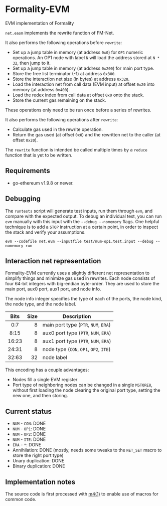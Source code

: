 # Formality-EVM

EVM implementation of Formality

`net.easm` implements the rewrite function of FM-Net.

It also performs the following operations before `rewrite`:

- Set up a jump table in memory (at address `0x0`) for `OP1` numeric
  operations. An OP1 node with label `N` will load the address stored at
  `N * 32`, then jump to it.
- Set up a jump table in memory (at address `0x200`) for main port type.
- Store the free list terminator (-1) at address `0x300`.
- Store the interaction net size (in bytes) at address `0x320`.
- Load the interaction net from call data (EVM input) at offset `0x20`
  into memory (at address `0x400`).
- Load the redex index from call data at offset `0x0` onto the stack.
- Store the current gas remaining on the stack.

These operations only need to be run once before a series of rewrites.

It also performs the following operations after `rewrite`:

- Calculate gas used in the rewrite operation.
- Return the gas used (at offset `0x0`) and the rewritten net to
  the caller (at offset `0x20`).

The `rewrite` function is intended be called multiple times by a `reduce`
function that is yet to be written.

## Requirements

- go-ethereum v1.9.8 or newer.

## Debugging

The `runtests` script will generate test inputs, run them through `evm`,
and compare with the expected output. To debug an individual test, you can
run `evm` manually with this input with the `--debug --nomemory`
flags. One helpful technique is to add a `STOP` instruction at a certain
point, in order to inspect the stack and verify your assumptions.

```
evm --codefile net.evm --inputfile test/num-op1.test.input --debug --nomemory run
```

## Interaction net representation

Formality-EVM currently uses a slightly different net representation to
simplify things and minimize gas used in rewrites. Each node consists
of four 64-bit integers with big-endian byte-order. They are used to
store the main port, aux0 port, aux1 port, and node info.

The node info integer specifies the type of each of the ports, the node
kind, the node type, and the node label.

| Bits  | Size | Description                            |
|:-----:|-----:|----------------------------------------|
|  0:7  |    8 | main port type (`PTR`, `NUM`, `ERA`)   |
|  8:15 |    8 | aux0 port type (`PTR`, `NUM`, `ERA`)   |
| 16:23 |    8 | aux1 port type (`PTR`, `NUM`, `ERA`)   |
| 24:31 |    8 | node type (`CON`, `OP1`, `OP2`, `ITE`) |
| 32:63 |   32 | node label                             |

This encoding has a couple advantages:

- Nodes fill a single EVM register
- Port type of neighboring nodes can be changed in a single `MSTORE8`,
  without first loading the node clearing the original port type,
  setting the new one, and then storing.

## Current status

- `NUM` - `CON`: DONE
- `NUM` - `OP1`: DONE
- `NUM` - `OP2`: DONE
- `NUM` - `ITE`: DONE
- `ERA` - ` * `: DONE
- Annihilation: DONE (mostly, needs some tweaks to the `NET_SET` macro to store the right port type)
- Unary duplication: DONE
- Binary duplication: DONE

## Implementation notes

The source code is first processed with [m4(1)] to enable use of macros
for common code.

[m4(1)]: https://pubs.opengroup.org/onlinepubs/9699919799/utilities/m4.html
